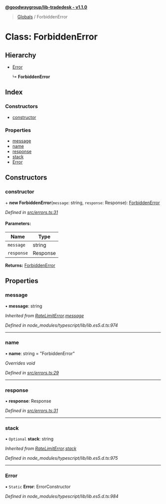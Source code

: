 **[@goodwaygroup/lib-tradedesk - v1.1.0](../README.md)**

> [Globals](../README.md) / ForbiddenError

# Class: ForbiddenError

## Hierarchy

* [Error](ratelimiterror.md#error)

  ↳ **ForbiddenError**

## Index

### Constructors

* [constructor](forbiddenerror.md#constructor)

### Properties

* [message](forbiddenerror.md#message)
* [name](forbiddenerror.md#name)
* [response](forbiddenerror.md#response)
* [stack](forbiddenerror.md#stack)
* [Error](forbiddenerror.md#error)

## Constructors

### constructor

\+ **new ForbiddenError**(`message`: string, `response`: Response): [ForbiddenError](forbiddenerror.md)

*Defined in [src/errors.ts:31](https://github.com/GoodwayGroup/lib-tradedesk/blob/cc0625a/src/errors.ts#L31)*

#### Parameters:

Name | Type |
------ | ------ |
`message` | string |
`response` | Response |

**Returns:** [ForbiddenError](forbiddenerror.md)

## Properties

### message

•  **message**: string

*Inherited from [RateLimitError](ratelimiterror.md).[message](ratelimiterror.md#message)*

*Defined in node_modules/typescript/lib/lib.es5.d.ts:974*

___

### name

•  **name**: string = "ForbiddenError"

*Overrides void*

*Defined in [src/errors.ts:29](https://github.com/GoodwayGroup/lib-tradedesk/blob/cc0625a/src/errors.ts#L29)*

___

### response

•  **response**: Response

*Defined in [src/errors.ts:31](https://github.com/GoodwayGroup/lib-tradedesk/blob/cc0625a/src/errors.ts#L31)*

___

### stack

• `Optional` **stack**: string

*Inherited from [RateLimitError](ratelimiterror.md).[stack](ratelimiterror.md#stack)*

*Defined in node_modules/typescript/lib/lib.es5.d.ts:975*

___

### Error

▪ `Static` **Error**: ErrorConstructor

*Defined in node_modules/typescript/lib/lib.es5.d.ts:984*
